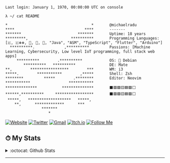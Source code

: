 ```console
Last login: January 1, 1970, 00:00:00 UTC on console

λ ~/ cat README

*                                     *       @michaelradu                    
****                               ****       -------                    
*******                         *******       Uptime: 18 years                    
*********,                   **********       Programming Languages: [🇨, 🇨➕➕, 🐍, 🦀, 🐹, "Java", "ASM", "TypeScript", "Flutter", "Arduino"]
  **********.             ,**********         Passions: [Machine Learning, Cybersecurity, Low level IoT programming, full stack web apps]                    
     **********        .**********            OS: 🐧 Debian                    
        **********   **********               DE: Mate                    
**,        *****************        ***       WM: i3                    
*****.        ***********        ,*****       Shell: Zsh                   
********         *****        .********       Editor: Neovim
***********                 ***********                    
**************           **************       ⬛🟥🟩🟨🟦🟪⬜       
******,**********     *****************       ⬛🟥🟩🟨🟦🟪⬜             
 *****,   *******************   *****,                     
    **,      *************      ***                        
                *******                                    
                   *                                       
```
<a href="https://michaelradu.substack.com" target="_blank"><img alt="Website"
                src="https://img.shields.io/badge/website-red?style=for-the-badge&logo=astro&logoColor=white" /></a>
    <a href="https://twitter.com/MichaelRaduu" target="_blank"><img alt="Twitter"
                src="https://img.shields.io/badge/twitter-%231DA1F2.svg?&style=for-the-badge&logo=twitter&logoColor=white" /></a>
    <a href="mailto:miihairadu@gmail.com" target="_blank"><img alt="Gmail"
                src="https://img.shields.io/badge/-Gmail-D14836?style=for-the-badge&logo=Gmail&logoColor=white" /></a>
    <a href="https://michaelradu.itch.io"><img alt="Itch.io"
                src="https://img.shields.io/badge/-Itch.io-%23FA5C5C?style=for-the-badge&logo=itch.io&logoColor=ffffff"></a>
    <a href="https://github.com/michaelradu"><img alt="Follow Me"
                src="https://img.shields.io/github/followers/michaelradu?label=Follow%20Me&style=for-the-badge"></a>
    <div>
        <h2>⏱ My Stats
        </h2>
    </div>
    <div>
        <details>
            <summary>
                :octocat: Github Stats
            </summary>
            <br />
            <p align="center">
                <img height="160" alt="Michael's Github Stats"
                    src="https://github-readme-stats.vercel.app/api?username=michaelradu&show_icons=true&hide_border=true&theme=dark&count_private=true" />
                <img alt="Michael's Github Stats" height="160"
                    src="https://github-readme-stats.vercel.app/api/top-langs/?username=michaelradu&hide=assembly&layout=compact&theme=dark" />
            </p>
        </details>
    </div>
</div>
<hr />
</br>

